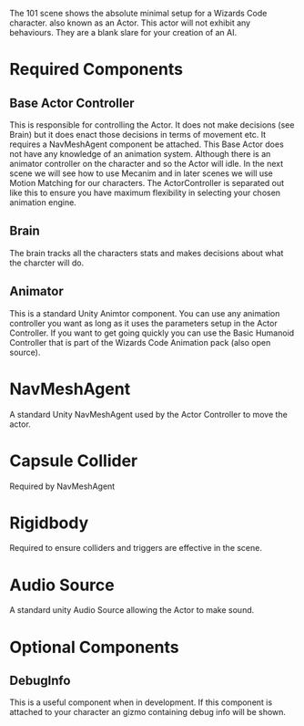 The 101 scene shows the absolute minimal setup for a Wizards Code character. also known as an Actor.  This actor will not exhibit any behaviours. They are a blank slare for your creation of an AI.


# Required Components

## Base Actor Controller

This is responsible for controlling the Actor. It does not make decisions (see Brain) but it does enact those decisions in terms of movement etc. It requires a NavMeshAgent component be attached. This Base Actor does not have any knowledge of an animation system. Although there is an animator controller on the character and so the Actor will idle. In the next scene we will see how to use Mecanim and in later scenes we will use Motion Matching for our characters. The ActorController is separated out like this to ensure you have maximum flexibility in selecting your chosen animation engine.

## Brain

The brain tracks all the characters stats and makes decisions about what the charcter will do.

## Animator

This is a standard Unity Animtor component. You can use any animation controller you want as long as it uses the parameters setup in the Actor Controller. If you want to get going quickly you can use the Basic Humanoid Controller that is part of the Wizards Code Animation pack (also open source).

# NavMeshAgent

A standard Unity NavMeshAgent used by the Actor Controller to move the actor.

# Capsule Collider

Required by NavMeshAgent

# Rigidbody

Required to ensure colliders and triggers are effective in the scene.

# Audio Source

A standard unity Audio Source allowing the Actor to make sound.

# Optional Components

## DebugInfo

This is a useful component when in development. If this component is attached to your character an gizmo containing debug info will be shown.

